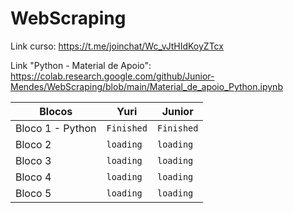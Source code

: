 # WebScraping

Link curso: https://t.me/joinchat/Wc_vJtHIdKoyZTcx

Link "Python - Material de Apoio": https://colab.research.google.com/github/Junior-Mendes/WebScraping/blob/main/Material_de_apoio_Python.ipynb

| Blocos        |   Yuri   |  Junior  |
|---------------|----------|----------|
| Bloco 1 - Python      | `Finished`  | `Finished` |
| Bloco 2       | `loading`  | `loading` |
| Bloco 3       | `loading`  | `loading` |
| Bloco 4       | `loading`  | `loading` |
| Bloco 5       | `loading`  | `loading` |

